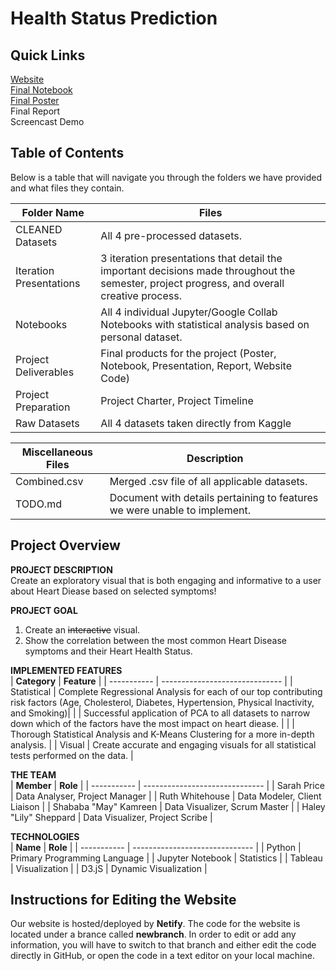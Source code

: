 # Health Status Prediction

## Quick Links

[Website](https://health-status-prediction.netlify.app/)<br/>
[Final Notebook](https://colab.research.google.com/drive/1lKfwkLaYZRL_1_egt3l4mW35W79Hf4g-#scrollTo=UmgFkRxLcj5s)<br/>
[Final Poster](https://cdn-uploads.piazza.com/paste/kk08x4wq9b3144/508d5fcfb73cc03fa125abf3ff2241ecdd3fda18036f786c4bc2b965a2430e88/Health_Status_Prediction_Flyer.pdf)<br/>
Final Report<br/>
Screencast Demo<br/>

## Table of Contents

Below is a table that will navigate you through the folders we have provided and what files they contain. 

| **Folder Name**          | **Files**                                |
| -----------              | ------------------------------           |
| CLEANED Datasets         | All 4 pre-processed datasets.            |
| Iteration Presentations  | 3 iteration presentations that detail the important decisions made throughout the semester, project progress, and overall creative process.             |
| Notebooks                | All 4 individual Jupyter/Google Collab Notebooks with statistical analysis based on personal dataset.                                                   |
| Project Deliverables     | Final products for the project (Poster, Notebook, Presentation, Report, Website Code)                                                                                                                                     |
| Project Preparation      | Project Charter, Project Timeline        |
| Raw Datasets             | All 4 datasets taken directly from Kaggle|

| **Miscellaneous Files**  |**Description**                                                                     |
| -----------              | ------------------------------                                                     |
| Combined.csv             | Merged .csv file of all applicable datasets.                                       |
| TODO.md                  | Document with details pertaining to features we were unable to implement.          |

## Project Overview

**PROJECT DESCRIPTION**<br/>
Create an exploratory visual that is both engaging and informative to a user about Heart Diease based on selected symptoms!

**PROJECT GOAL**<br/>
1. Create an ~~interactive~~ visual.
2. Show the correlation between the most common Heart Disease symptoms and their Heart Health Status.

**IMPLEMENTED FEATURES**<br/>
| **Category**             | **Feature**                              |
| -----------              | ------------------------------           |
| Statistical              | Complete Regressional Analysis for each of our top contributing risk factors (Age, Cholesterol, Diabetes, Hypertension, Physical Inactivity, and Smoking)|
|                          | Successful application of PCA to all datasets to narrow down which of the factors have the most impact on heart diease.                                 |
|                          | Thorough Statistical Analysis and K-Means Clustering for a more in-depth analysis.                                                             |
| Visual                   | Create accurate and engaging visuals for all statistical tests performed on the data.                                                                   |

**THE TEAM**<br/>
| **Member**                 | **Role**                               |
| -----------              | ------------------------------           |
| Sarah Price              | Data Analyser, Project Manager           |
| Ruth Whitehouse          | Data Modeler, Client Liaison             |
| Shababa "May" Kamreen    | Data Visualizer, Scrum Master            |
| Haley "Lily" Sheppard    | Data Visualizer, Project Scribe          |

**TECHNOLOGIES**<br/>
| **Name**                 | **Role**                                 |
| -----------              | ------------------------------           |
| Python                   | Primary Programming Language             |
| Jupyter Notebook         | Statistics                               |
| Tableau                  | Visualization                            |
| D3.jS                    | Dynamic Visualization                    |

## Instructions for Editing the Website
Our website is hosted/deployed by **Netify**. The code for the website is located under a brance called **newbranch**. In order to edit or add any information, you will have to switch to that branch and either edit the code directly in GitHub, or open the code in a text editor on your local machine.
